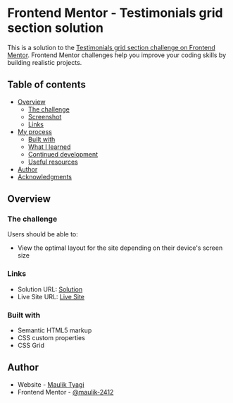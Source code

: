 # Frontend Mentor - Testimonials grid section solution

This is a solution to the [Testimonials grid section challenge on Frontend Mentor](https://www.frontendmentor.io/challenges/testimonials-grid-section-Nnw6J7Un7). Frontend Mentor challenges help you improve your coding skills by building realistic projects. 

## Table of contents

- [Overview](#overview)
  - [The challenge](#the-challenge)
  - [Screenshot](#screenshot)
  - [Links](#links)
- [My process](#my-process)
  - [Built with](#built-with)
  - [What I learned](#what-i-learned)
  - [Continued development](#continued-development)
  - [Useful resources](#useful-resources)
- [Author](#author)
- [Acknowledgments](#acknowledgments)



## Overview

### The challenge

Users should be able to:

- View the optimal layout for the site depending on their device's screen size


### Links

- Solution URL: [Solution](https://www.frontendmentor.io/challenges/testimonials-grid-section-Nnw6J7Un7/hub/html-boilerplate-documentations-css-custom-properties-hmQxEj44RW)
- Live Site URL: [Live Site](https://maulik-2412.github.io/Testimonial-Grid-Section-Challenge/)

### Built with

- Semantic HTML5 markup
- CSS custom properties
- CSS Grid

## Author

- Website - [Maulik Tyagi](https://www.your-site.com)
- Frontend Mentor - [@maulik-2412](https://www.frontendmentor.io/profile/maulik-2412)
